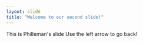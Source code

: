 ```yaml
---
layout: slide
title: "Welcome to our second slide!"
---
```

This is Philleman's slide
Use the left arrow to go back!
